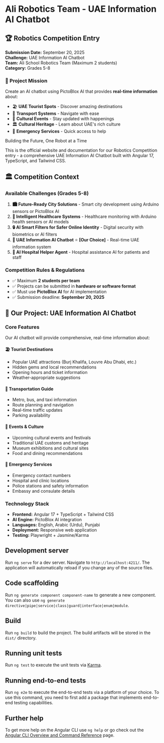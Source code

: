 # Ali Robotics Team - UAE Information AI Chatbot

## 🏆 Robotics Competition Entry

**Submission Date:** September 20, 2025  
**Challenge:** UAE Information AI Chatbot  
**Team:** Ali School Robotics Team (Maximum 2 students)  
**Category:** Grades 5-8

### 🎯 Project Mission

Create an AI chatbot using PictoBlox AI that provides **real-time information** about:

- 🏖️ **UAE Tourist Spots** - Discover amazing destinations
- 🚗 **Transport Systems** - Navigate with ease
- 🎉 **Cultural Events** - Stay updated with happenings
- 🏛️ **Cultural Heritage** - Learn about UAE's rich culture
- 🚨 **Emergency Services** - Quick access to help

Building the Future, One Robot at a Time

This is the official website and documentation for our Robotics Competition entry - a comprehensive UAE Information AI Chatbot built with Angular 17, TypeScript, and Tailwind CSS.

## 🏛️ Competition Context

### Available Challenges (Grades 5-8)

1. **🏙️ Future-Ready City Solutions** - Smart city development using Arduino sensors or PictoBlox AI
2. **🏥 Intelligent Healthcare Systems** - Healthcare monitoring with Arduino health sensors or AI models
3. **🔒 AI Smart Filters for Safer Online Identity** - Digital security with biometrics or AI filters
4. **🤖 UAE Information AI Chatbot** ⭐ **[Our Choice]** - Real-time UAE information system
5. **🏥 AI Hospital Helper Agent** - Hospital assistance AI for patients and staff

### Competition Rules & Regulations

- ✅ Maximum **2 students per team**
- ✅ Projects can be submitted in **hardware or software format**
- ✅ Must use **PictoBlox AI** for AI implementation
- ✅ Submission deadline: **September 20, 2025**

## 🚀 Our Project: UAE Information AI Chatbot

### Core Features

Our AI chatbot will provide comprehensive, real-time information about:

#### 🏖️ Tourist Destinations

- Popular UAE attractions (Burj Khalifa, Louvre Abu Dhabi, etc.)
- Hidden gems and local recommendations
- Opening hours and ticket information
- Weather-appropriate suggestions

#### 🚗 Transportation Guide

- Metro, bus, and taxi information
- Route planning and navigation
- Real-time traffic updates
- Parking availability

#### 🎉 Events & Culture

- Upcoming cultural events and festivals
- Traditional UAE customs and heritage
- Museum exhibitions and cultural sites
- Food and dining recommendations

#### 🚨 Emergency Services

- Emergency contact numbers
- Hospital and clinic locations
- Police stations and safety information
- Embassy and consulate details

### Technology Stack

- **Frontend:** Angular 17 + TypeScript + Tailwind CSS
- **AI Engine:** PictoBlox AI integration
- **Languages:** English, Arabic (Urdu), Punjabi
- **Deployment:** Responsive web application
- **Testing:** Playwright + Jasmine/Karma

## Development server

Run `ng serve` for a dev server. Navigate to `http://localhost:4211/`. The application will automatically reload if you change any of the source files.

## Code scaffolding

Run `ng generate component component-name` to generate a new component. You can also use `ng generate directive|pipe|service|class|guard|interface|enum|module`.

## Build

Run `ng build` to build the project. The build artifacts will be stored in the `dist/` directory.

## Running unit tests

Run `ng test` to execute the unit tests via [Karma](https://karma-runner.github.io).

## Running end-to-end tests

Run `ng e2e` to execute the end-to-end tests via a platform of your choice. To use this command, you need to first add a package that implements end-to-end testing capabilities.

## Further help

To get more help on the Angular CLI use `ng help` or go check out the [Angular CLI Overview and Command Reference](https://angular.io/cli) page.
